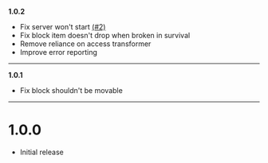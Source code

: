 **1.0.2**

  * Fix server won't start [(#2)](https://github.com/codetaylor/chunkt/issues/2)
  * Fix block item doesn't drop when broken in survival
  * Remove reliance on access transformer
  * Improve error reporting 

---

**1.0.1**

  * Fix block shouldn't be movable

---

# 1.0.0

  * Initial release